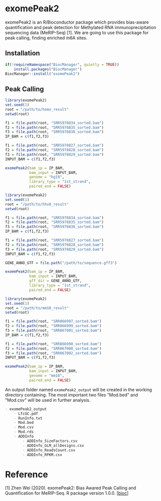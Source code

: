 # exomePeak2

exomePeak2 is an R/Bioconductor package which provides bias-aware quantification and peak detection for Methylated RNA immunoprecipitation sequencing data (MeRIP-Seq) [1]. We are going to use this package for peak calling, finding enriched m6A sites.



## Installation

```R
if(!requireNamespace("BiocManager", quietly = TRUE))
    install.packages("BiocManager")
BiocManager::install("exomePeak2")
```



## Peak Calling

```R
library(exomePeak2)
set.seed(1)
root = "/path/to/homo_result"
setwd(root)

f1 = file.path(root, "SRR5978834_sorted.bam")
f2 = file.path(root, "SRR5978835_sorted.bam")
f3 = file.path(root, "SRR5978836_sorted.bam")
IP_BAM = c(f1,f2,f3) 

f1 = file.path(root, "SRR5978827_sorted.bam")
f2 = file.path(root, "SRR5978828_sorted.bam")
f3 = file.path(root, "SRR5978829_sorted.bam")
INPUT_BAM = c(f1,f2,f3)

exomePeak2(bam_ip = IP_BAM,
           bam_input = INPUT_BAM,
           genome = "hg19",
           library_type = "1st_strand",
           paired_end = FALSE)
```

```R
library(exomePeak2)
set.seed(1)
root = "/path/to/hhv8_result"
setwd(root)

f1 = file.path(root, "SRR5978834_sorted.bam")
f2 = file.path(root, "SRR5978835_sorted.bam")
f3 = file.path(root, "SRR5978836_sorted.bam")
IP_BAM = c(f1,f2,f3) 

f1 = file.path(root, "SRR5978827_sorted.bam")
f2 = file.path(root, "SRR5978828_sorted.bam")
f3 = file.path(root, "SRR5978829_sorted.bam")
INPUT_BAM = c(f1,f2,f3)

GENE_ANNO_GTF = file.path("/path/to/sequence.gff3")

exomePeak2(bam_ip = IP_BAM,
           bam_input = INPUT_BAM,
           gff_dir = GENE_ANNO_GTF,
           library_type = "1st_strand",
           paired_end = FALSE)
```

```R
library(exomePeak2)
set.seed(1)
root = "/path/to/mm10_result"
setwd(root)

f1 = file.path(root, "SRR866997_sorted.bam")
f2 = file.path(root, "SRR866999_sorted.bam")
f3 = file.path(root, "SRR867001_sorted.bam")
IP_BAM = c(f1,f2,f3) 

f1 = file.path(root, "SRR866998_sorted.bam")
f2 = file.path(root, "SRR867000_sorted.bam")
f3 = file.path(root, "SRR867002_sorted.bam")
INPUT_BAM = c(f1,f2,f3)

exomePeak2(bam_ip = IP_BAM,
           bam_input = INPUT_BAM,
           genome = "mm10",
           paired_end = FALSE)
```



An output folder named `exomePeak2_output` will be created in the working directory containing. The most important two files "Mod.bed" and "Mod.csv" will be used in further analysis.

```markdown
- exomePeak2_output
	- LfcGC.pdf
	- RunInfo.txt
	- Mod.bed
	- Mod.csv
	- Mod.rds
	- ADDInfo
		- ADDInfo_SizeFactors.csv
		- ADDInfo_GLM_allDesigns.csv
		- ADDInfo_ReadsCount.csv
		- ADDInfo_RPKM.csv
```



# Reference

[1] Zhen Wei (2020). exomePeak2: Bias Awared Peak Calling and Quantification for MeRIP-Seq. R package version 1.0.0. [[bioc](http://www.bioconductor.org/packages/release/bioc/html/exomePeak2.html)]

